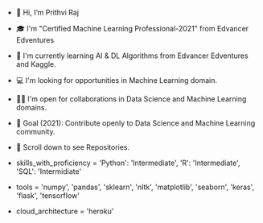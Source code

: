 - 👋 Hi, I’m Prithvi Raj
- 🎓 I'm "Certified Machine Learning Professional-2021" from Edvancer Edventures
- 🌱 I'm currently learning AI & DL Algorithms from Edvancer Edventures and Kaggle.
- 💻 I'm looking for opportunities in Machine Learning domain.
- 🤝🏻 I'm open for collaborations in Data Science and Machine Learning domains.
- 🎯 Goal (2021): Contribute openly to Data Science and Machine Learning community.
- 📌 Scroll down to see Repositories.

- skills_with_proficiency = 'Python': 'Intermediate', 'R': 'Intermediate', 'SQL': 'Intermidiate'
- tools = 'numpy', 'pandas', 'sklearn', 'nltk', 'matplotlib', 'seaborn', 'keras', 'flask', 'tensorflow'
-  cloud_architecture = 'heroku'
